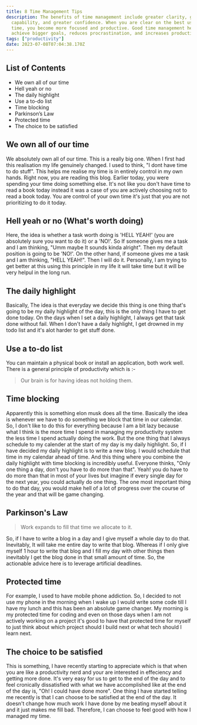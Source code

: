 ```yaml
---
title: 8 Time Management Tips
description: The benefits of time management include greater clarity, greater
  capability, and greater confidence. When you are clear on the best use of your
  time, you become more focused and productive. Good time management helps you
  achieve bigger goals, reduces procrastination, and increases productivity.
tags: ["productivity"]
date: 2023-07-08T07:04:38.170Z
---
```


## List of Contents

- We own all of our time
- Hell yeah or no
- The daily highlight
- Use a to-do list
- Time blocking
- Parkinson’s Law
- Protected time
- The choice to be satisfied

## We own all of our time

We absolutely own all of our time. This is a really big one. When I first had this realisation my life genuinely changed. I used to think, "I dont have time to do stuff". This helps me realise my time is in entirely control in my own hands. Right now, you are reading this blog. Earlier today, you were spending your time doing something else. It's not like you don't have time to read a book today instead it was a case of you are actively choosing not to read a book today. You are control of your own time it's just that you are not prioritizing to do it today.

## Hell yeah or no (What's worth doing)

Here, the idea is whether a task worth doing is 'HELL YEAH!' (you are absolutely sure you want to do it) or a 'NO!'. So If someone gives me a task and I am thinking, "Umm maybe It sounds kinda alright". Then my default position is going to be 'NO!'. On the other hand, if someone gives me a task and I am thinking, "HELL YEAH!". Then I will do it. Personally, I am trying to get better at this using this principle in my life it will take time but it will be very helpul in the long run.

## The daily highlight

Basically, The idea is that everyday we decide this thing is one thing that's going to be my daily highlight of the day, this is the only thing I have to get done today. On the days when I set a daily highlight, I always get that task done without fail. When I don't have a daily highlight, I get drowned in my todo list and it's alot harder to get stuff done.

## Use a to-do list

You can maintain a physical book or install an application, both work well. There is a general principle of productivity which is :-

> Our brain is for having ideas not holding them.

## Time blocking

Apparently this is something elon musk does all the time. Basically the idea is whenever we have to do something we block that time in our calendar. So, I don't like to do this for everything because I am a bit lazy because what I think is the more time I spend in managing my productivity system the less time I spend actually doing the work. But the one thing that I always schedule to my calender at the start of my day is my daily highlight. So, if I have decided my daily highlight is to write a new blog. I would schedule that time in my calendar ahead of time. And this thing where you combine the daily highlight with time blocking is incredibly useful. Everyone thinks, "Only one thing a day, don't you have to do more than that". Yeah! you do have to do more than that in most of your lives but imagine if every single day for the next year, you could actually do one thing. The one most important thing to do that day, you would make hell of a lot of progress over the course of the year and that will be game changing.

## Parkinson's Law

> Work expands to fill that time we allocate to it.

So, if I have to write a blog in a day and I give myself a whole day to do that. Inevitably, It will take me entire day to write that blog. Whereas if I only give myself 1 hour to write that blog and I fill my day with other things then inevitably I get the blog done in that small amount of time. So, the actionable advice here is to leverage artificial deadlines.

## Protected time

For example, I used to have mobile phone addiction. So, I decided to not use my phone in the morning when I wake up I would write some code till I have my lunch and this has been an absolute game changer. My morning is my protected time for coding and even on those days when I am not actively working on a project it's good to have that protected time for myself to just think about which project should I build next or what tech should I learn next.

## The choice to be satisfied

This is something, I have recently starting to appreciate which is that when you are like a productivity nerd and your are interested in effeciency and getting more done. It's very easy for us to get to the end of the day and to feel cronically dissatisfied with what we have accomplished like at the end of the day is, "Oh! I could have done more". One thing I have started telling me recently is that I can choose to be satisfied at the end of the day. It doesn't change how much work I have done by me beating myself about it and it just makes me fill bad. Therefore, I can choose to feel good with how I managed my time.
